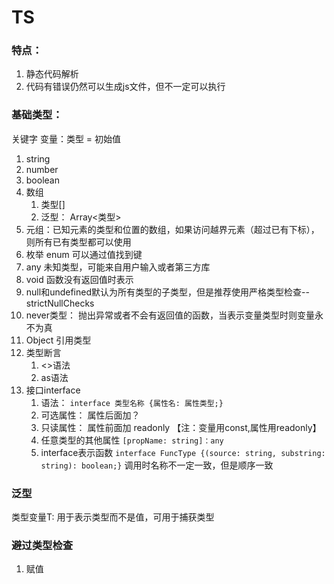 # TS
### 特点：
1. 静态代码解析
2. 代码有错误仍然可以生成js文件，但不一定可以执行

### 基础类型：
关键字 变量：类型 = 初始值
1. string
2. number
3. boolean
4. 数组 
   1. 类型[]
   2. 泛型： Array<类型>
5. 元组：已知元素的类型和位置的数组，如果访问越界元素（超过已有下标），则所有已有类型都可以使用
6. 枚举 enum 可以通过值找到键
7. any 未知类型，可能来自用户输入或者第三方库
8. void 函数没有返回值时表示
9. null和undefined默认为所有类型的子类型，但是推荐使用严格类型检查--strictNullChecks
10. never类型： 抛出异常或者不会有返回值的函数，当表示变量类型时则变量永不为真
11. Object 引用类型
12. 类型断言
    1.  <>语法
    2.  as语法
13. 接口interface
    1.   语法： ``interface 类型名称 {属性名: 属性类型;}``
    2.   可选属性： 属性后面加？
    3.   只读属性： 属性前面加 readonly  【注：变量用const,属性用readonly】
    4.   任意类型的其他属性 ``[propName: string]：any``
    5.   interface表示函数 ``interface FuncType {(source: string, substring: string): boolean;}`` 调用时名称不一定一致，但是顺序一致

### 泛型
   类型变量T: 用于表示类型而不是值，可用于捕获类型


### 避过类型检查
1. 赋值